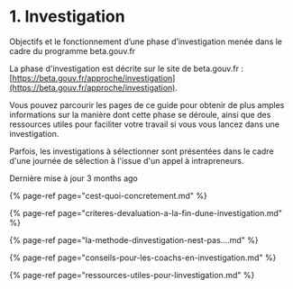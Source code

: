 # 1. Investigation

Objectifs et le fonctionnement d’une phase d’investigation menée dans le cadre du programme beta.gouv.fr

La phase d'investigation est décrite sur le site de beta.gouv.fr : [https://beta.gouv.fr/approche/investigation](https://beta.gouv.fr/approche/investigation).

Vous pouvez parcourir les pages de ce guide pour obtenir de plus amples informations sur la manière dont cette phase se déroule, ainsi que des ressources utiles pour faciliter votre travail si vous vous lancez dans une investigation.

Parfois, les investigations à sélectionner sont présentées dans le cadre d'une journée de sélection à l'issue d'un appel à intrapreneurs.

Dernière mise à jour 3 months ago

{% page-ref page="cest-quoi-concretement.md" %}

{% page-ref page="criteres-devaluation-a-la-fin-dune-investigation.md" %}

{% page-ref page="la-methode-dinvestigation-nest-pas....md" %}

{% page-ref page="conseils-pour-les-coachs-en-investigation.md" %}

{% page-ref page="ressources-utiles-pour-linvestigation.md" %}




